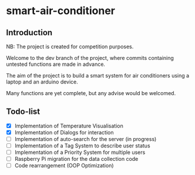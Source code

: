 # smart-air-conditioner

## Introduction

NB: The project is created for competition purposes.

Welcome to the dev branch of the project, where commits containing untested functions are made in advance.

The aim of the project is to build a smart system for air conditioners using a laptop and an arduino device.

Many functions are yet complete, but any advise would be welcomed.

## Todo-list

- [x] Implementation of Temperature Visualisation
- [x] Implementation of Dialogs for interaction
- [ ] Implementation of auto-search for the server (in progress)
- [ ] Implementation of a Tag System to describe user status
- [ ] Implementation of a Priority System for multiple users
- [ ] Raspberry Pi migration for the data collection code
- [ ] Code rearrangement (OOP Optimization)
